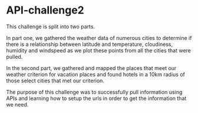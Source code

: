 # API-challenge2
This challenge is split into two parts. 

In part one, we gathered the weather data of numerous cities to determine if there is a relationship between latitude and temperature, cloudiness, humidity and windspeed as we plot these points from all the cities that were pulled. 

In the second part, we gathered and mapped the places that meet our weather criterion for vacation places and found hotels in a 10km radius of those select cities that met our criterion.

The purpose of this challenge was to successfully pull information using APIs and learning how to setup the urls in order to get the information that we need. 

